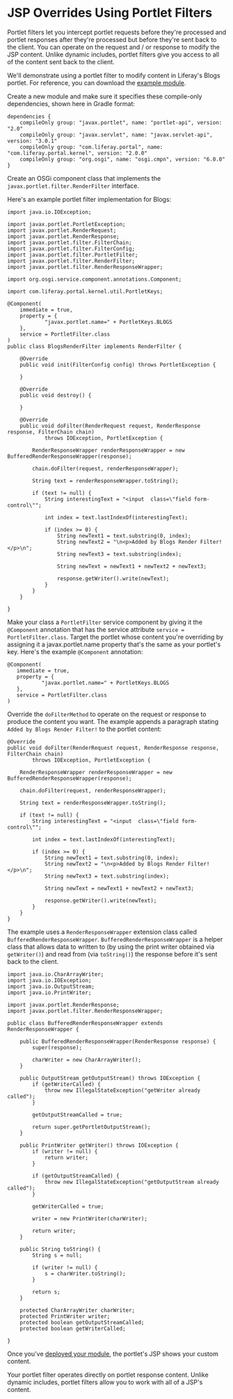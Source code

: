 # JSP Overrides Using Portlet Filters [](id=jsp-overrides-using-portlet-filters)

Portlet filters let you intercept portlet requests before they're processed and
portlet responses after they're processed but before they're sent back to the
client. You can operate on the request and / or response to modify the JSP
content. Unlike dynamic includes, portlet filters give you access to all of the
content sent back to the client. 

We'll demonstrate using a portlet filter to modify content in Liferay's Blogs portlet. For reference, you can download the
[example module](https://dev.liferay.com/documents/10184/656312/example-portlet-filter-customize-jsp-master.zip).

Create a new module and make sure it specifies these compile-only dependencies,
shown here in Gradle format:

    dependencies {
    	compileOnly group: "javax.portlet", name: "portlet-api", version: "2.0"
    	compileOnly group: "javax.servlet", name: "javax.servlet-api", version: "3.0.1"
    	compileOnly group: "com.liferay.portal", name: "com.liferay.portal.kernel", version: "2.0.0"
    	compileOnly group: "org.osgi", name: "osgi.cmpn", version: "6.0.0"
    }

Create an OSGi component class that implements the
`javax.portlet.filter.RenderFilter` interface. 

Here's an example portlet filter implementation for Blogs:

    import java.io.IOException;

    import javax.portlet.PortletException;
    import javax.portlet.RenderRequest;
    import javax.portlet.RenderResponse;
    import javax.portlet.filter.FilterChain;
    import javax.portlet.filter.FilterConfig;
    import javax.portlet.filter.PortletFilter;
    import javax.portlet.filter.RenderFilter;
    import javax.portlet.filter.RenderResponseWrapper;

    import org.osgi.service.component.annotations.Component;

    import com.liferay.portal.kernel.util.PortletKeys;

    @Component(
    	immediate = true,
    	property = {
    			"javax.portlet.name=" + PortletKeys.BLOGS
    	},
    	service = PortletFilter.class
    )
    public class BlogsRenderFilter implements RenderFilter {

    	@Override
    	public void init(FilterConfig config) throws PortletException {

    	}

    	@Override
    	public void destroy() {

    	}

    	@Override
    	public void doFilter(RenderRequest request, RenderResponse response, FilterChain chain)
    			throws IOException, PortletException {
    		
    		RenderResponseWrapper renderResponseWrapper = new BufferedRenderResponseWrapper(response);

    		chain.doFilter(request, renderResponseWrapper);

    		String text = renderResponseWrapper.toString();
    		
    		if (text != null) {
    			String interestingText = "<input  class=\"field form-control\"";

    			int index = text.lastIndexOf(interestingText);

    			if (index >= 0) {
    				String newText1 = text.substring(0, index);
    				String newText2 = "\n<p>Added by Blogs Render Filter!</p>\n";
    				String newText3 = text.substring(index);
    				
    				String newText = newText1 + newText2 + newText3;
    				
    				response.getWriter().write(newText);
    			}
    		}
    	}

    }

Make your class a `PortletFilter` service component by giving it the
`@Component` annotation that has the service attribute `service =
PortletFilter.class`. Target the portlet whose content you're overriding by assigning it a javax.portlet.name property that's the same as your portlet's key. Here's the example `@Component` annotation:

    @Component(
       immediate = true,
       property = {
               "javax.portlet.name=" + PortletKeys.BLOGS
       },
       service = PortletFilter.class
    )

Override the `doFilterMethod` to operate on the request or response to produce
the content you want. The example appends a paragraph stating `Added by Blogs
Render Filter!` to the portlet content:

	@Override
	public void doFilter(RenderRequest request, RenderResponse response, FilterChain chain)
			throws IOException, PortletException {

		RenderResponseWrapper renderResponseWrapper = new BufferedRenderResponseWrapper(response);

		chain.doFilter(request, renderResponseWrapper);

		String text = renderResponseWrapper.toString();

		if (text != null) {
			String interestingText = "<input  class=\"field form-control\"";

			int index = text.lastIndexOf(interestingText);

			if (index >= 0) {
				String newText1 = text.substring(0, index);
				String newText2 = "\n<p>Added by Blogs Render Filter!</p>\n";
				String newText3 = text.substring(index);

				String newText = newText1 + newText2 + newText3;

				response.getWriter().write(newText);
			}
		}
	}

The example uses a `RenderResponseWrapper` extension class called
`BufferedRenderResponseWrapper`. `BufferedRenderResponseWrapper` is a helper
class that allows data to written to (by using the print writer obtained via
`getWriter()`) and read from (via `toString()`) the response before
it's sent back to the client. 

    import java.io.CharArrayWriter;
    import java.io.IOException;
    import java.io.OutputStream;
    import java.io.PrintWriter;

    import javax.portlet.RenderResponse;
    import javax.portlet.filter.RenderResponseWrapper;

    public class BufferedRenderResponseWrapper extends RenderResponseWrapper {

    	public BufferedRenderResponseWrapper(RenderResponse response) {
    		super(response);

    		charWriter = new CharArrayWriter();
    	}

    	public OutputStream getOutputStream() throws IOException {
    		if (getWriterCalled) {
    			throw new IllegalStateException("getWriter already called");
    		}

    		getOutputStreamCalled = true;

    		return super.getPortletOutputStream();
    	}

    	public PrintWriter getWriter() throws IOException {
    		if (writer != null) {
    			return writer;
    		}

    		if (getOutputStreamCalled) {
    			throw new IllegalStateException("getOutputStream already called");
    		}

    		getWriterCalled = true;

    		writer = new PrintWriter(charWriter);

    		return writer;
    	}

    	public String toString() {
    		String s = null;

    		if (writer != null) {
    			s = charWriter.toString();
    		}

    		return s;
    	}

    	protected CharArrayWriter charWriter;
    	protected PrintWriter writer;
    	protected boolean getOutputStreamCalled;
    	protected boolean getWriterCalled;

    }

Once you've
[deployed your module](/develop/tutorials/-/knowledge_base/7-0/starting-module-development#building-and-deploying-a-module),
the portlet's JSP shows your custom content.

Your portlet filter operates directly on portlet response content. Unlike
dynamic includes, portlet filters allow you to work with all of a JSP's
content. 
